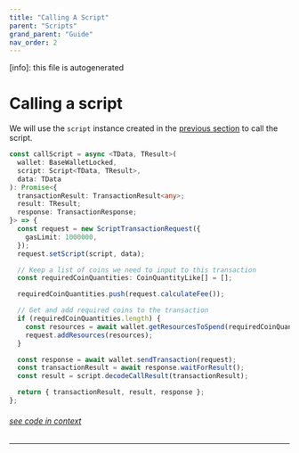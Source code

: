 ```yaml
---
title: "Calling A Script"
parent: "Scripts"
grand_parent: "Guide"
nav_order: 2
---
```


[info]: this file is autogenerated


# Calling a script

We will use the `script` instance created in the [previous section](./instantiating-a-script.md.md) to call the script.


```typescript
const callScript = async <TData, TResult>(
  wallet: BaseWalletLocked,
  script: Script<TData, TResult>,
  data: TData
): Promise<{
  transactionResult: TransactionResult<any>;
  result: TResult;
  response: TransactionResponse;
}> => {
  const request = new ScriptTransactionRequest({
    gasLimit: 1000000,
  });
  request.setScript(script, data);

  // Keep a list of coins we need to input to this transaction
  const requiredCoinQuantities: CoinQuantityLike[] = [];

  requiredCoinQuantities.push(request.calculateFee());

  // Get and add required coins to the transaction
  if (requiredCoinQuantities.length) {
    const resources = await wallet.getResourcesToSpend(requiredCoinQuantities);
    request.addResources(resources);
  }

  const response = await wallet.sendTransaction(request);
  const transactionResult = await response.waitForResult();
  const result = script.decodeCallResult(transactionResult);

  return { transactionResult, result, response };
};
```
###### [see code in context](https://github.com/FuelLabs/fuels-ts/blob/master/packages/script/src/script.test.ts#L30-L62)

---

